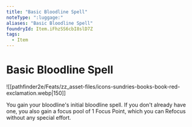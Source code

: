 ```yaml
---
title: "Basic Bloodline Spell"
noteType: ":luggage:"
aliases: "Basic Bloodline Spell"
foundryId: Item.iFhzSS6cbI8slD7Z
tags:
  - Item
---
```


# Basic Bloodline Spell
![[pathfinder2e/Feats/zz_asset-files/icons-sundries-books-book-red-exclamation.webp|150]]

You gain your bloodline's initial bloodline spell. If you don't already have one, you also gain a focus pool of 1 Focus Point, which you can Refocus without any special effort.
